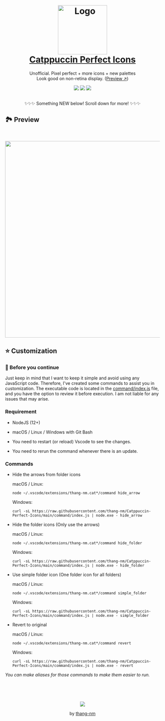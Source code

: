 <h1 align="center">
  <img src="https://raw.githubusercontent.com/thang-nm/Catppuccin-Perfect-Icons/main/logo.png" width="160" alt="Logo"/><br/>
  <a href="https://marketplace.visualstudio.com/items?itemName=thang-nm.catppuccin-perfect-icons">Catppuccin Perfect Icons</a>
</h1>

<p align="center">
  Unofficial. Pixel perfect + more icons + new palettes
  <br />
  Look good on non-retina display. (<a target="_blank" href="https://raw.githubusercontent.com/thang-nm/Catppuccin-Perfect-Icons/main/assets/previews/mocha-icons.png">Preview ↗</a>)
</p>

<p align="center">
  <img src="https://img.shields.io/github/directory-file-count/thang-nm/Catppuccin-Perfect-Icons/src/icons?label=icons&colorA=363a4f&colorB=eed49f&style=for-the-badge">
  <img src="https://img.shields.io/badge/palettes-8-_?colorA=363a4f&colorB=b7bdf8&style=for-the-badge">
  <img src="https://img.shields.io/visual-studio-marketplace/i/thang-nm.catppuccin-perfect-icons?colorA=363a4f&colorB=a6da95&style=for-the-badge">
</p>

<p align="center">
  <br />
  ✨✨✨ Something NEW below! Scroll down for more! ✨✨✨
  <br />
</p>

## 🏞️ Preview

<br />

<p align="center">
  <img width="640" src="https://raw.githubusercontent.com/thang-nm/Catppuccin-Perfect-Icons/main/assets/previews/mocha-icons@2x.png?t=20230915">
</p>

## ⭐️ Customization

### 🚦 Before you continue

Just keep in mind that I want to keep it simple and avoid using any JavaScript code. Therefore, I've created some commands to assist you in customization. The executable code is located in the [command/index.js](https://raw.githubusercontent.com/thang-nm/Catppuccin-Perfect-Icons/main/command/index.js) file, and you have the option to review it before execution. I am not liable for any issues that may arise.

### Requirement

- NodeJS (12+)

- macOS / Linux / Windows with Git Bash

- You need to restart (or reload) Vscode to see the changes.

- You need to rerun the command whenever there is an update.

### Commands

- Hide the arrows from folder icons

  macOS / Linux:

  ```
  node ~/.vscode/extensions/thang-nm.cat*/command hide_arrow
  ```

  Windows:

  ```
  curl -sL https://raw.githubusercontent.com/thang-nm/Catppuccin-Perfect-Icons/main/command/index.js | node.exe - hide_arrow
  ```

- Hide the folder icons (Only use the arrows)

  macOS / Linux:

  ```
  node ~/.vscode/extensions/thang-nm.cat*/command hide_folder
  ```

  Windows:

  ```
  curl -sL https://raw.githubusercontent.com/thang-nm/Catppuccin-Perfect-Icons/main/command/index.js | node.exe - hide_folder
  ```

- Use simple folder icon (One folder icon for all folders)

  macOS / Linux:

  ```
  node ~/.vscode/extensions/thang-nm.cat*/command simple_folder
  ```

  Windows:

  ```
  curl -sL https://raw.githubusercontent.com/thang-nm/Catppuccin-Perfect-Icons/main/command/index.js | node.exe - simple_folder
  ```

- Revert to original

  macOS / Linux:

  ```
  node ~/.vscode/extensions/thang-nm.cat*/command revert
  ```

  Windows:

  ```
  curl -sL https://raw.githubusercontent.com/thang-nm/Catppuccin-Perfect-Icons/main/command/index.js | node.exe - revert
  ```

_You can make aliases for those commands to make them easier to run._

<br />
<br />
<br />

<p align="center">
  <img src="https://raw.githubusercontent.com/catppuccin/catppuccin/main/assets/footers/gray0_ctp_on_line.png"/>
</p>

<p align="center">
  by <a href="https://github.com/thang-nm" target="_blank">thang-nm</a>
</p>
